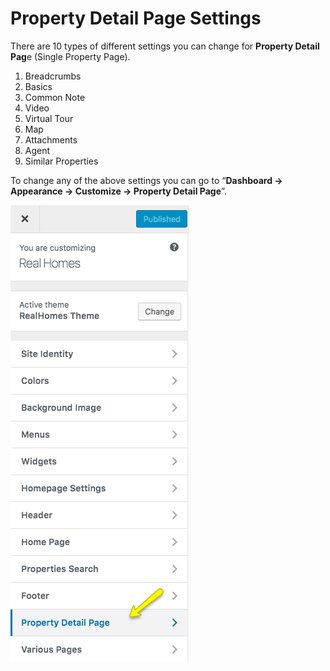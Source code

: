 # Property Detail Page Settings

There are 10 types of different settings you can change for **Property Detail Pag**e (Single Property Page).

1. Breadcrumbs
2. Basics
3. Common Note
4. Video
5. Virtual Tour
6. Map
7. Attachments
8. Agent
9. Similar Properties

To change any of the above settings you can go to “**Dashboard → Appearance → Customize → Property Detail Page**”.

![Property Detail Page Settings](images/single-property-page/properties-detail-page.png)
